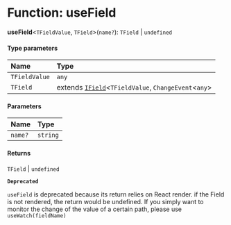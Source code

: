 # Function: useField

**useField**<`TFieldValue`, `TField`>(`name?`): `TField` | `undefined`

#### Type parameters

| Name | Type |
| :------ | :------ |
| `TFieldValue` | `any` |
| `TField` | extends [`IField`](/en/auto-docs/editor/interfaces/IField.md)<`TFieldValue`, `ChangeEvent`<`any`> | `TFieldValue`> | [`IFieldArray`](/en/auto-docs/editor/interfaces/IFieldArray.md)<`TFieldValue`> = [`IField`](/en/auto-docs/editor/interfaces/IField.md)<`TFieldValue`, `ChangeEvent`<`any`> | `TFieldValue`> |

#### Parameters

| Name | Type |
| :------ | :------ |
| `name?` | `string` |

#### Returns

`TField` | `undefined`

**`Deprecated`**

`useField` is deprecated because its return relies on React render. if the Field is not rendered, the return would be
undefined. If you simply want to monitor the change of the value of a certain path, please use `useWatch(fieldName)`
